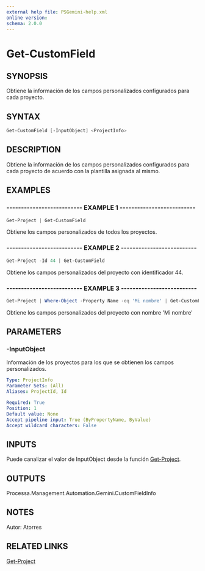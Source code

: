 ```yaml
---
external help file: PSGemini-help.xml
online version: 
schema: 2.0.0
---
```


# Get-CustomField

## SYNOPSIS
Obtiene la información de los campos personalizados configurados para cada proyecto.

## SYNTAX

```powershell
Get-CustomField [-InputObject] <ProjectInfo>
```

## DESCRIPTION
Obtiene la información de los campos personalizados configurados para cada proyecto de acuerdo con la plantilla asignada al mismo.

## EXAMPLES

### -------------------------- EXAMPLE 1 --------------------------
```powershell
Get-Project | Get-CustomField
```

Obtiene los campos personalizados de todos los proyectos.

### -------------------------- EXAMPLE 2 --------------------------
```powershell
Get-Project -Id 44 | Get-CustomField
```

Obtiene los campos personalizados del proyecto con identificador 44.

### -------------------------- EXAMPLE 3 --------------------------
```powershell
Get-Project | Where-Object -Property Name -eq 'Mi nombre' | Get-CustomField
```

Obtiene los campos personalizados del proyecto con nombre 'Mi nombre'

## PARAMETERS

### -InputObject
Información de los proyectos para los que se obtienen los campos personalizados.

```yaml
Type: ProjectInfo
Parameter Sets: (All)
Aliases: ProjectId, Id

Required: True
Position: 1
Default value: None
Accept pipeline input: True (ByPropertyName, ByValue)
Accept wildcard characters: False
```

## INPUTS

Puede canalizar el valor de InputObject desde la función [Get-Project](Get-Project.md).

## OUTPUTS

Processa.Management.Automation.Gemini.CustomFieldInfo

## NOTES
Autor: Atorres

## RELATED LINKS

[Get-Project](Get-Project.md)

